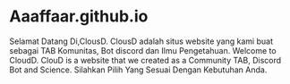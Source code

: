 # Aaaffaar.github.io
Selamat Datang Di,ClousD. ClousD adalah situs website yang kami buat sebagai TAB Komunitas, Bot discord dan Ilmu Pengetahuan. Welcome to CloudD. ClouD is a website that we created as a Community TAB, Discord Bot and Science.  Silahkan Pilih Yang Sesuai Dengan Kebutuhan Anda.
